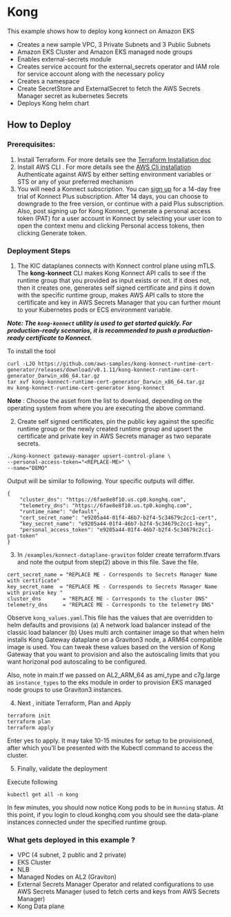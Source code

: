 # Kong

This example shows how to deploy kong konnect on Amazon EKS

* Creates a new sample VPC, 3 Private Subnets and 3 Public Subnets
* Amazon EKS Cluster and Amazon EKS managed node groups
* Enables external-secrets module
* Creates service account for the external_secrets operator and IAM role for service account along with the necessary policy
* Creates a namespace 
* Create SecretStore and ExternalSecret to fetch the AWS Secrets Manager secret as kubernetes Secrets
* Deploys Kong helm chart

## How to Deploy

### Prerequisites:

1) Install Terraform. For more details see the [Terraform Installation doc](https://developer.hashicorp.com/terraform/tutorials/aws-get-started/install-cli)
2) Install AWS CLI . For more details see the [AWS Cli installation](https://docs.aws.amazon.com/cli/latest/userguide/getting-started-install.html) Authenticate against AWS by either setting environment variables or STS or any of your preferred mechanism
3) You will need a Konnect subscription. You can [sign up](https://konghq.com/products/kong-konnect/register?utm_medium=partner&utm_source=aws&utm_campaign=aws-devops-workshop-webinar) for a 14-day free trial of Konnect Plus subscription. After 14 days, you can choose to downgrade to the free version, or continue with a paid Plus subscription. Also, post signing up for Kong Konnect, generate a personal access token (PAT) for a user account in Konnect by selecting your user icon to open the context menu and clicking Personal access tokens, then clicking Generate token.

### Deployment Steps

1) The KIC dataplanes connects with Konnect control plane using mTLS. The **kong-konnect** CLI makes Kong Konnect API calls to see if the runtime group that you provided as input exists or not. If it does not, then it creates one, generates self signed certificate and pins it down with the specific runtime group, makes AWS API calls to store the certificate and key in AWS Secrets Manager that you can further mount to your Kubernetes pods or ECS environment variable.

***Note: The `kong-konnect` utility is used to get started quickly. For production-ready scenarios, it is recommended to push a production-ready certificate to Konnect.***

To install the tool


```
curl -LJO https://github.com/aws-samples/kong-konnect-runtime-cert-generator/releases/download/v0.1.11/kong-konnect-runtime-cert-generator_Darwin_x86_64.tar.gz
tar xvf kong-konnect-runtime-cert-generator_Darwin_x86_64.tar.gz
mv kong-konnect-runtime-cert-generator kong-konnect
```


**Note** : Choose the asset from the list to download, depending on the operating system from where you are executing the above command.

2) Create self signed certificates, pin the public key against the specific runtime group or the newly created runtime group and upsert the certificate and private key in AWS Secrets manager as two separate secrets.

```
./kong-konnect gateway-manager upsert-control-plane \
--personal-access-token="<REPLACE-ME>" \
--name="DEMO"
```

Output will be similar to following. Your specific outputs will differ.

```
{
    "cluster_dns": "https://6fae8e8f10.us.cp0.konghq.com",
    "telemetry_dns": "https://6fae8e8f10.us.tp0.konghq.com",
    "runtime_name": "default",
    "cert_secret_name": "e9205a44-01f4-46b7-b2f4-5c34679c2cc1-cert",
    "key_secret_name": "e9205a44-01f4-46b7-b2f4-5c34679c2cc1-key",
    "personal_access_token": "e9205a44-01f4-46b7-b2f4-5c34679c2cc1-pat-token"
}
```

3) In `/examples/konnect-dataplane-graviton` folder create terraform.tfvars and note the output from step(2) above in this file. Save the file.

```
cert_secret_name = "REPLACE ME - Corresponds to Secrets Manager Name with certificate"
key_secret_name  = "REPLACE ME - Corresponds to Secrets Manager Name with private key "
cluster_dns       = "REPLACE ME - Corresponds to the cluster DNS"
telemetry_dns     = "REPLACE ME - Corresponds to the telemetry DNS"
```

Observe `kong_values.yaml`.This file has the values that are overridden to helm defaults and provisions (a) A network load balancer instead of the classic load balancer (b) Uses multi arch container image so that when helm installs Kong Gateway dataplane on a Graviton3 node, a ARM64 compatible image is used. You can tweak these values based on the version of Kong Gateway that you want to provision and also the autoscaling limits that you want horizonal pod autoscaling to be configured.

Also, note in main.tf we passed on AL2_ARM_64 as ami_type and c7g.large as `instance_types` to the eks module in order to provision EKS managed node groups to use Graviton3 instances.

4) Next , initiate Terraform, Plan and Apply

```
terraform init
terraform plan
terraform apply
```

Enter yes to apply. It may take 10-15 minutes for setup to be provisioned, after which you’ll be presented with the Kubectl command to access the cluster.

5) Finally, validate the deployment

Execute following

```
kubectl get all -n kong 
```

In few minutes, you should now notice Kong pods to be in `Running` status. At this point, if you login to cloud.konghq.com you should see the data-plane instances connected under the specified runtime group.


### What gets deployed in this example ?

* VPC (4 subnet, 2 public and 2 private)
* EKS Cluster
* NLB
* Managed Nodes on AL2 (Graviton)
* External Secrets Manager Operator and related configurations to use AWS Secrets Manager (used to fetch certs and keys from AWS Secrets Manager)
* Kong Data plane